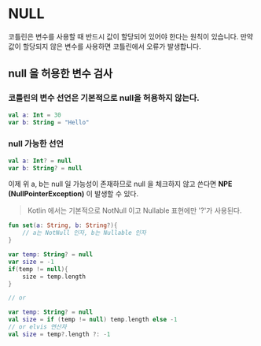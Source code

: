# NULL

코틀린은 변수를 사용할 때 반드시 값이 할당되어 있어야 한다는 원칙이 있습니다.
만약 값이 할당되지 않은 변수를 사용하면 코틀린에서 오류가 발생합니다.

## null 을 허용한 변수 검사
### 코틀린의 변수 선언은 기본적으로 null을 허용하지 않는다.

```kotlin
val a: Int = 30
var b: String = "Hello"
```

### null 가능한 선언

```kotlin
val a: Int? = null
var b: String? = null
```

이제 위 a, b는 null 일 가능성이 존재하므로 null 을 체크하지 않고 쓴다면
**NPE (NullPointerException)** 이 발생할 수 있다.

>Kotlin 에서는 기본적으로 NotNull 이고 Nullable 표현에만 '?'가 사용된다.

```kotlin
fun set(a: String, b: String?){
    // a는 NotNull 인자, b는 Nullable 인자
}
```

```kotlin
var temp: String? = null
var size = -1
if(temp != null){
    size = temp.length
}

// or

var temp: String? = null
val size = if (temp != null) temp.length else -1
// or elvis 연산자
val size = temp?.length ?: -1
```